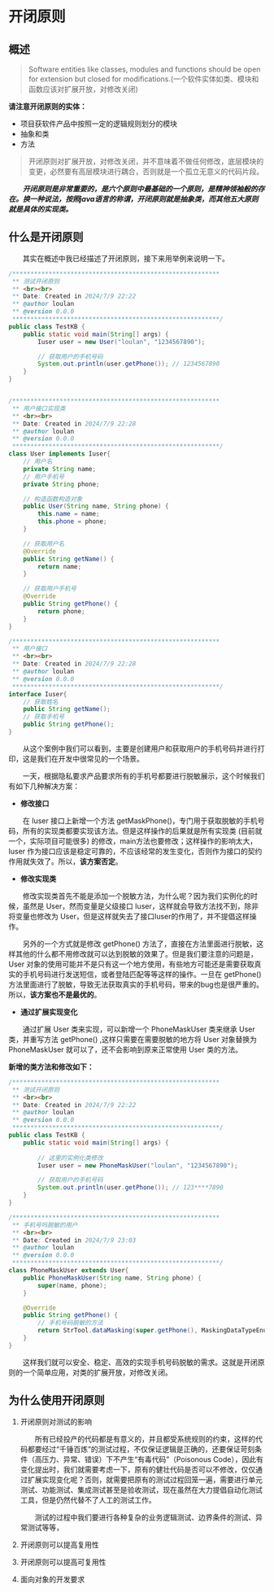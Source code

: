 # 开闭原则

## 概述

> Software entities like classes, modules and functions should be open for extension but closed for modifications.(一个软件实体如类、模块和函数应该对扩展开放，对修改关闭)

**请注意开闭原则的实体：**

- 项目获软件产品中按照一定的逻辑规则划分的模块
- 抽象和类
- 方法



> 开闭原则对扩展开放，对修改关闭，并不意味着不做任何修改，底层模块的变更，必然要有高层模块进行耦合，否则就是一个孤立无意义的代码片段。

&emsp;&emsp;***开闭原则是非常重要的，是六个原则中最基础的一个原则，是精神领袖般的存在。换一种说法，按照java语言的称谓，开闭原则就是抽象类，而其他五大原则就是具体的实现类。***

## 什么是开闭原则

&emsp;&emsp;其实在概述中我已经描述了开闭原则，接下来用举例来说明一下。

```java
/*********************************************************
 ** 测试开闭原则
 ** <br><br>
 ** Date: Created in 2024/7/9 22:22
 ** @author loulan
 ** @version 0.0.0
 *********************************************************/
public class TestKB {
    public static void main(String[] args) {
        Iuser user = new User("loulan", "1234567890");

        // 获取用户的手机号码
        System.out.println(user.getPhone()); // 1234567890
    }
}


/*********************************************************
 ** 用户接口实现类
 ** <br><br>
 ** Date: Created in 2024/7/9 22:28
 ** @author loulan
 ** @version 0.0.0
 *********************************************************/
class User implements Iuser{
    // 用户名
    private String name;
    // 用户手机号
    private String phone;

    // 构造函数构造对象
    public User(String name, String phone) {
        this.name = name;
        this.phone = phone;
    }

    // 获取用户名
    @Override
    public String getName() {
        return name;
    }

    // 获取用户手机号
    @Override
    public String getPhone() {
        return phone;
    }
}

/*********************************************************
 ** 用户接口
 ** <br><br>
 ** Date: Created in 2024/7/9 22:28
 ** @author loulan
 ** @version 0.0.0
 *********************************************************/
interface Iuser{
    // 获取姓名
    public String getName();
    // 获取手机号
    public String getPhone();
}

```

&emsp;&emsp;从这个案例中我们可以看到，主要是创建用户和获取用户的手机号码并进行打印，这是我们在开发中很常见的一个场景。

&emsp;&emsp;一天，根据隐私要求产品要求所有的手机号都要进行脱敏展示，这个时候我们有如下几种解决方案：

- **修改接口**

&emsp;&emsp;在 Iuser 接口上新增一个方法 getMaskPhone()，专门用于获取脱敏的手机号码，所有的实现类都要实现该方法。但是这样操作的后果就是所有实现类 (目前就一个，实际项目可能很多) 的修改，main方法也要修改；这样操作的影响太大，Iuser 作为接口应该是稳定可靠的，不应该经常的发生变化，否则作为接口的契约作用就失效了。所以，**该方案否定**。

- **修改实现类**

&emsp;&emsp;修改实现类首先不能是添加一个脱敏方法，为什么呢？因为我们实例化的时候，虽然是 User，然而变量是父级接口 Iuser，这样就会导致方法找不到，除非将变量也修改为 User，但是这样就失去了接口Iuser的作用了，并不提倡这样操作。

&emsp;&emsp;另外的一个方式就是修改 getPhone() 方法了，直接在方法里面进行脱敏，这样其他的什么都不用修改就可以达到脱敏的效果了。但是我们要注意的问题是，User 对象的使用可能并不是只有这一个地方使用，有些地方可能还是需要获取真实的手机号码进行发送短信，或者登陆匹配等等这样的操作。一旦在 getPhone() 方法里面进行了脱敏，导致无法获取真实的手机号码，带来的bug也是很严重的。所以，**该方案也不是最优的**。

- **通过扩展实现变化**

&emsp;&emsp;通过扩展 User 类来实现，可以新增一个 PhoneMaskUser 类来继承 User 类，并重写方法 getPhone() ,这样只需要在需要脱敏的地方将 User 对象替换为 PhoneMaskUser 就可以了，还不会影响到原来正常使用 User 类的方法。



**新增的类方法和修改如下：**

```java
/*********************************************************
 ** 测试开闭原则
 ** <br><br>
 ** Date: Created in 2024/7/9 22:22
 ** @author loulan
 ** @version 0.0.0
 *********************************************************/
public class TestKB {
    public static void main(String[] args) {
      
      	// 这里的实例化类修改
        Iuser user = new PhoneMaskUser("loulan", "1234567890");

        // 获取用户的手机号码
        System.out.println(user.getPhone()); // 123****7890
    }
}

/*********************************************************
 ** 手机号吗脱敏的用户
 ** <br><br>
 ** Date: Created in 2024/7/9 23:03
 ** @author loulan
 ** @version 0.0.0
 *********************************************************/
class PhoneMaskUser extends User{
    public PhoneMaskUser(String name, String phone) {
        super(name, phone);
    }

    @Override
    public String getPhone() {
        // 手机号码脱敏的方法
        return StrTool.dataMasking(super.getPhone(), MaskingDataTypeEnum.PHONE);
    }
}
```

&emsp;&emsp;这样我们就可以安全、稳定、高效的实现手机号码脱敏的需求。这就是开闭原则的一个简单应用，对类的扩展开放，对修改关闭。

## 为什么使用开闭原则

1. 开闭原则对测试的影响

   &emsp;&emsp;所有已经投产的代码都是有意义的，并且都受系统规则的约束，这样的代码都要经过“千锤百炼”的测试过程，不仅保证逻辑是正确的，还要保证苛刻条件（高压力、异常、错误）下不产生“有毒代码”（Poisonous Code），因此有变化提出时，我们就需要考虑一下，原有的健壮代码是否可以不修改，仅仅通过扩展实现变化呢？否则，就需要把原有的测试过程回笼一遍，需要进行单元测试、功能测试、集成测试甚至是验收测试，现在虽然在大力提倡自动化测试工具，但是仍然代替不了人工的测试工作。

   &emsp;&emsp;测试的过程中我们要进行各种复杂的业务逻辑测试、边界条件的测试、异常测试等等，

2. 开闭原则可以提高复用性

3. 开闭原则可以提高可复用性

4. 面向对象的开发要求